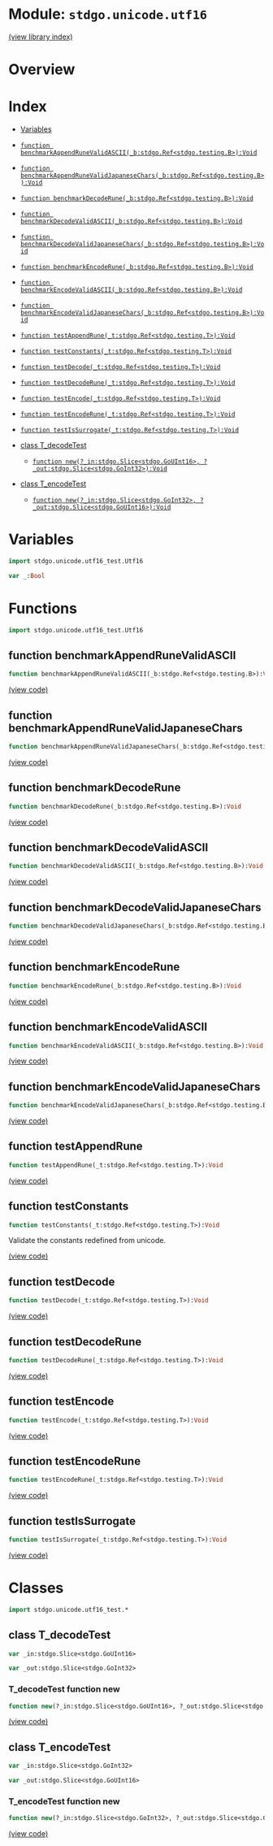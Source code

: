 # Module: `stdgo.unicode.utf16`

[(view library index)](../../stdgo.md)


# Overview





# Index


- [Variables](<#variables>)

- [`function benchmarkAppendRuneValidASCII(_b:stdgo.Ref<stdgo.testing.B>):Void`](<#function-benchmarkappendrunevalidascii>)

- [`function benchmarkAppendRuneValidJapaneseChars(_b:stdgo.Ref<stdgo.testing.B>):Void`](<#function-benchmarkappendrunevalidjapanesechars>)

- [`function benchmarkDecodeRune(_b:stdgo.Ref<stdgo.testing.B>):Void`](<#function-benchmarkdecoderune>)

- [`function benchmarkDecodeValidASCII(_b:stdgo.Ref<stdgo.testing.B>):Void`](<#function-benchmarkdecodevalidascii>)

- [`function benchmarkDecodeValidJapaneseChars(_b:stdgo.Ref<stdgo.testing.B>):Void`](<#function-benchmarkdecodevalidjapanesechars>)

- [`function benchmarkEncodeRune(_b:stdgo.Ref<stdgo.testing.B>):Void`](<#function-benchmarkencoderune>)

- [`function benchmarkEncodeValidASCII(_b:stdgo.Ref<stdgo.testing.B>):Void`](<#function-benchmarkencodevalidascii>)

- [`function benchmarkEncodeValidJapaneseChars(_b:stdgo.Ref<stdgo.testing.B>):Void`](<#function-benchmarkencodevalidjapanesechars>)

- [`function testAppendRune(_t:stdgo.Ref<stdgo.testing.T>):Void`](<#function-testappendrune>)

- [`function testConstants(_t:stdgo.Ref<stdgo.testing.T>):Void`](<#function-testconstants>)

- [`function testDecode(_t:stdgo.Ref<stdgo.testing.T>):Void`](<#function-testdecode>)

- [`function testDecodeRune(_t:stdgo.Ref<stdgo.testing.T>):Void`](<#function-testdecoderune>)

- [`function testEncode(_t:stdgo.Ref<stdgo.testing.T>):Void`](<#function-testencode>)

- [`function testEncodeRune(_t:stdgo.Ref<stdgo.testing.T>):Void`](<#function-testencoderune>)

- [`function testIsSurrogate(_t:stdgo.Ref<stdgo.testing.T>):Void`](<#function-testissurrogate>)

- [class T\_decodeTest](<#class-t_decodetest>)

  - [`function new(?_in:stdgo.Slice<stdgo.GoUInt16>, ?_out:stdgo.Slice<stdgo.GoInt32>):Void`](<#t_decodetest-function-new>)

- [class T\_encodeTest](<#class-t_encodetest>)

  - [`function new(?_in:stdgo.Slice<stdgo.GoInt32>, ?_out:stdgo.Slice<stdgo.GoUInt16>):Void`](<#t_encodetest-function-new>)

# Variables


```haxe
import stdgo.unicode.utf16_test.Utf16
```


```haxe
var _:Bool
```


# Functions


```haxe
import stdgo.unicode.utf16_test.Utf16
```


## function benchmarkAppendRuneValidASCII


```haxe
function benchmarkAppendRuneValidASCII(_b:stdgo.Ref<stdgo.testing.B>):Void
```





[\(view code\)](<./Utf16.hx#L308>)


## function benchmarkAppendRuneValidJapaneseChars


```haxe
function benchmarkAppendRuneValidJapaneseChars(_b:stdgo.Ref<stdgo.testing.B>):Void
```





[\(view code\)](<./Utf16.hx#L321>)


## function benchmarkDecodeRune


```haxe
function benchmarkDecodeRune(_b:stdgo.Ref<stdgo.testing.B>):Void
```





[\(view code\)](<./Utf16.hx#L268>)


## function benchmarkDecodeValidASCII


```haxe
function benchmarkDecodeValidASCII(_b:stdgo.Ref<stdgo.testing.B>):Void
```





[\(view code\)](<./Utf16.hx#L226>)


## function benchmarkDecodeValidJapaneseChars


```haxe
function benchmarkDecodeValidJapaneseChars(_b:stdgo.Ref<stdgo.testing.B>):Void
```





[\(view code\)](<./Utf16.hx#L248>)


## function benchmarkEncodeRune


```haxe
function benchmarkEncodeRune(_b:stdgo.Ref<stdgo.testing.B>):Void
```





[\(view code\)](<./Utf16.hx#L334>)


## function benchmarkEncodeValidASCII


```haxe
function benchmarkEncodeValidASCII(_b:stdgo.Ref<stdgo.testing.B>):Void
```





[\(view code\)](<./Utf16.hx#L290>)


## function benchmarkEncodeValidJapaneseChars


```haxe
function benchmarkEncodeValidJapaneseChars(_b:stdgo.Ref<stdgo.testing.B>):Void
```





[\(view code\)](<./Utf16.hx#L299>)


## function testAppendRune


```haxe
function testAppendRune(_t:stdgo.Ref<stdgo.testing.T>):Void
```





[\(view code\)](<./Utf16.hx#L157>)


## function testConstants


```haxe
function testConstants(_t:stdgo.Ref<stdgo.testing.T>):Void
```


Validate the constants redefined from unicode.  



[\(view code\)](<./Utf16.hx#L141>)


## function testDecode


```haxe
function testDecode(_t:stdgo.Ref<stdgo.testing.T>):Void
```





[\(view code\)](<./Utf16.hx#L202>)


## function testDecodeRune


```haxe
function testDecodeRune(_t:stdgo.Ref<stdgo.testing.T>):Void
```





[\(view code\)](<./Utf16.hx#L210>)


## function testEncode


```haxe
function testEncode(_t:stdgo.Ref<stdgo.testing.T>):Void
```





[\(view code\)](<./Utf16.hx#L149>)


## function testEncodeRune


```haxe
function testEncodeRune(_t:stdgo.Ref<stdgo.testing.T>):Void
```





[\(view code\)](<./Utf16.hx#L168>)


## function testIsSurrogate


```haxe
function testIsSurrogate(_t:stdgo.Ref<stdgo.testing.T>):Void
```





[\(view code\)](<./Utf16.hx#L218>)


# Classes


```haxe
import stdgo.unicode.utf16_test.*
```


## class T\_decodeTest





```haxe
var _in:stdgo.Slice<stdgo.GoUInt16>
```


```haxe
var _out:stdgo.Slice<stdgo.GoInt32>
```


### T\_decodeTest function new


```haxe
function new(?_in:stdgo.Slice<stdgo.GoUInt16>, ?_out:stdgo.Slice<stdgo.GoInt32>):Void
```





[\(view code\)](<./Utf16_test.hx#L96>)


## class T\_encodeTest





```haxe
var _in:stdgo.Slice<stdgo.GoInt32>
```


```haxe
var _out:stdgo.Slice<stdgo.GoUInt16>
```


### T\_encodeTest function new


```haxe
function new(?_in:stdgo.Slice<stdgo.GoInt32>, ?_out:stdgo.Slice<stdgo.GoUInt16>):Void
```





[\(view code\)](<./Utf16_test.hx#L79>)


